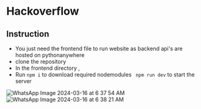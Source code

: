 # Hackoverflow

## Instruction 
* You just need the frontend file to run website as backend api's are hosted on pythonanywhere
* clone the repository
* In the frontend directory ,
* Run ``` npm i ``` to download required nodemodules
  ``` npm run dev``` to start the server

![WhatsApp Image 2024-03-16 at 6 37 54 AM](https://github.com/Tejas-1704/Hackoverflow/assets/97530889/5a14603e-1fa4-474e-8c9f-bc8c6425466f)
![WhatsApp Image 2024-03-16 at 6 38 21 AM](https://github.com/Tejas-1704/Hackoverflow/assets/97530889/d425b95d-ba01-46c1-b0e7-5397e7a02fc9)
